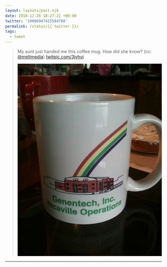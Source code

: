 ```yaml
---
layout: layouts/post.njk
date: 2010-12-26 18:27:21 +00:00
twitter: '19096947415584768'
permalink: /status/{{ twitter }}/
tags: 
  - tweet
---
```


> My aunt just handed me this coffee mug. How did she know? (cc: [@meltmedia](https://twitter.com/meltmedia)) [twitpic.com/3jyhvi](http://twitpic.com/3jyhvi)
> 
> ![mug with text: Genentech, Inc. Vacaville Operations](/img/214920702.jpg)

---
